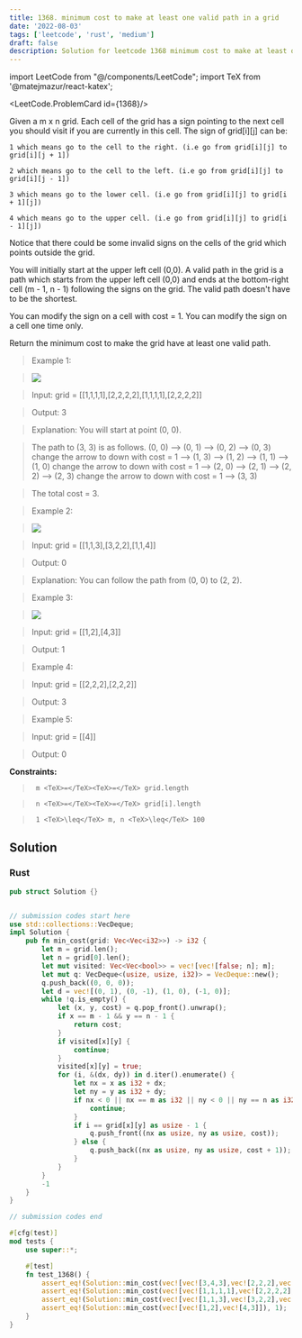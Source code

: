 ```yaml
---
title: 1368. minimum cost to make at least one valid path in a grid
date: '2022-08-03'
tags: ['leetcode', 'rust', 'medium']
draft: false
description: Solution for leetcode 1368 minimum cost to make at least one valid path in a grid
---
```

import LeetCode from "@/components/LeetCode";
import TeX from '@matejmazur/react-katex';

<LeetCode.ProblemCard id={1368}/>
 

  Given a m x n grid. Each cell of the grid has a sign pointing to the next cell you should visit if you are currently in this cell. The sign of grid[i][j] can be:

  	1 which means go to the cell to the right. (i.e go from grid[i][j] to grid[i][j + 1])

  	2 which means go to the cell to the left. (i.e go from grid[i][j] to grid[i][j - 1])

  	3 which means go to the lower cell. (i.e go from grid[i][j] to grid[i + 1][j])

  	4 which means go to the upper cell. (i.e go from grid[i][j] to grid[i - 1][j])

  

  Notice that there could be some invalid signs on the cells of the grid which points outside the grid.

  You will initially start at the upper left cell (0,0). A valid path in the grid is a path which starts from the upper left cell (0,0) and ends at the bottom-right cell (m - 1, n - 1) following the signs on the grid. The valid path doesn't have to be the shortest.

  You can modify the sign on a cell with cost <TeX>=</TeX> 1. You can modify the sign on a cell one time only.

  Return the minimum cost to make the grid have at least one valid path.

   

 >   Example 1:

 >   ![](https://assets.leetcode.com/uploads/2020/02/13/grid1.png)

 >   Input: grid <TeX>=</TeX> [[1,1,1,1],[2,2,2,2],[1,1,1,1],[2,2,2,2]]

 >   Output: 3

 >   Explanation: You will start at point (0, 0).

 >   The path to (3, 3) is as follows. (0, 0) --> (0, 1) --> (0, 2) --> (0, 3) change the arrow to down with cost <TeX>=</TeX> 1 --> (1, 3) --> (1, 2) --> (1, 1) --> (1, 0) change the arrow to down with cost <TeX>=</TeX> 1 --> (2, 0) --> (2, 1) --> (2, 2) --> (2, 3) change the arrow to down with cost <TeX>=</TeX> 1 --> (3, 3)

 >   The total cost <TeX>=</TeX> 3.

  

 >   Example 2:

 >   ![](https://assets.leetcode.com/uploads/2020/02/13/grid2.png)

 >   Input: grid <TeX>=</TeX> [[1,1,3],[3,2,2],[1,1,4]]

 >   Output: 0

 >   Explanation: You can follow the path from (0, 0) to (2, 2).

  

 >   Example 3:

 >   ![](https://assets.leetcode.com/uploads/2020/02/13/grid3.png)

 >   Input: grid <TeX>=</TeX> [[1,2],[4,3]]

 >   Output: 1

  

 >   Example 4:

  

 >   Input: grid <TeX>=</TeX> [[2,2,2],[2,2,2]]

 >   Output: 3

  

 >   Example 5:

  

 >   Input: grid <TeX>=</TeX> [[4]]

 >   Output: 0

  

   

  **Constraints:**

  

 >   	m <TeX>=</TeX><TeX>=</TeX> grid.length

 >   	n <TeX>=</TeX><TeX>=</TeX> grid[i].length

 >   	1 <TeX>\leq</TeX> m, n <TeX>\leq</TeX> 100


## Solution
### Rust
```rust
pub struct Solution {}


// submission codes start here
use std::collections::VecDeque;
impl Solution {
    pub fn min_cost(grid: Vec<Vec<i32>>) -> i32 {
        let m = grid.len();
        let n = grid[0].len();
        let mut visited: Vec<Vec<bool>> = vec![vec![false; n]; m];
        let mut q: VecDeque<(usize, usize, i32)> = VecDeque::new();
        q.push_back((0, 0, 0));
        let d = vec![(0, 1), (0, -1), (1, 0), (-1, 0)];
        while !q.is_empty() {
            let (x, y, cost) = q.pop_front().unwrap();
            if x == m - 1 && y == n - 1 {
                return cost;
            }
            if visited[x][y] {
                continue;
            }
            visited[x][y] = true;
            for (i, &(dx, dy)) in d.iter().enumerate() {
                let nx = x as i32 + dx;
                let ny = y as i32 + dy;
                if nx < 0 || nx == m as i32 || ny < 0 || ny == n as i32 {
                    continue;
                }
                if i == grid[x][y] as usize - 1 {
                    q.push_front((nx as usize, ny as usize, cost));
                } else {
                    q.push_back((nx as usize, ny as usize, cost + 1));
                }
            }
        }
        -1
    }
}

// submission codes end

#[cfg(test)]
mod tests {
    use super::*;

    #[test]
    fn test_1368() {
        assert_eq!(Solution::min_cost(vec![vec![3,4,3],vec![2,2,2],vec![2,1,1],vec![4,3,2],vec![2,1,4],vec![2,4,1],vec![3,3,3],vec![1,4,2],vec![2,2,1],vec![2,1,1],vec![3,3,1],vec![4,1,4],vec![2,1,4],vec![3,2,2],vec![3,3,1],vec![4,4,1],vec![1,2,2],vec![1,1,1],vec![1,3,4],vec![1,2,1],vec![2,2,4],vec![2,1,3],vec![1,2,1],vec![4,3,2],vec![3,3,4],vec![2,2,1],vec![3,4,3],vec![4,2,3],vec![4,4,4]]), 18);
        assert_eq!(Solution::min_cost(vec![vec![1,1,1,1],vec![2,2,2,2],vec![1,1,1,1],vec![2,2,2,2]]), 3);
        assert_eq!(Solution::min_cost(vec![vec![1,1,3],vec![3,2,2],vec![1,1,4]]), 0);
        assert_eq!(Solution::min_cost(vec![vec![1,2],vec![4,3]]), 1);
    }
}

```
